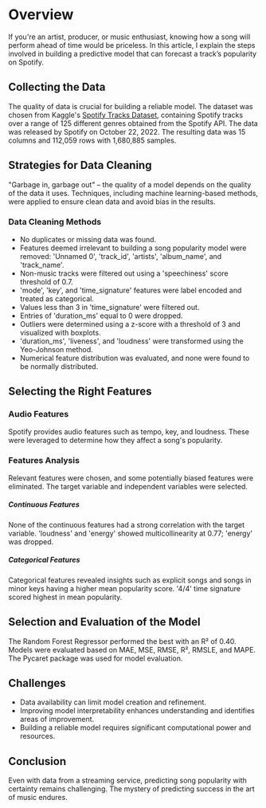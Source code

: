 # Overview

If you're an artist, producer, or music enthusiast, knowing how a song will perform ahead of time would be priceless. In this article, I explain the steps involved in building a predictive model that can forecast a track’s popularity on Spotify.

## Collecting the Data

The quality of data is crucial for building a reliable model. The dataset was chosen from Kaggle's [Spotify Tracks Dataset](https://www.kaggle.com/yamaerenay/spotify-tracks-dataset), containing Spotify tracks over a range of 125 different genres obtained from the Spotify API. The data was released by Spotify on October 22, 2022. The resulting data was 15 columns and 112,059 rows with 1,680,885 samples.

## Strategies for Data Cleaning

"Garbage in, garbage out" – the quality of a model depends on the quality of the data it uses. Techniques, including machine learning-based methods, were applied to ensure clean data and avoid bias in the results.

### Data Cleaning Methods

- No duplicates or missing data was found.
- Features deemed irrelevant to building a song popularity model were removed: 'Unnamed 0', 'track_id', 'artists', 'album_name', and 'track_name'.
- Non-music tracks were filtered out using a 'speechiness' score threshold of 0.7.
- 'mode', 'key', and 'time_signature' features were label encoded and treated as categorical.
- Values less than 3 in 'time_signature' were filtered out.
- Entries of 'duration_ms' equal to 0 were dropped.
- Outliers were determined using a z-score with a threshold of 3 and visualized with boxplots.
- 'duration_ms', 'liveness', and 'loudness' were transformed using the Yeo-Johnson method.
- Numerical feature distribution was evaluated, and none were found to be normally distributed.

## Selecting the Right Features

### Audio Features

Spotify provides audio features such as tempo, key, and loudness. These were leveraged to determine how they affect a song's popularity.

### Features Analysis

Relevant features were chosen, and some potentially biased features were eliminated. The target variable and independent variables were selected.

##### Continuous Features

None of the continuous features had a strong correlation with the target variable. 'loudness' and 'energy' showed multicollinearity at 0.77; 'energy' was dropped.

##### Categorical Features

Categorical features revealed insights such as explicit songs and songs in minor keys having a higher mean popularity score. '4/4' time signature scored highest in mean popularity.

## Selection and Evaluation of the Model

The Random Forest Regressor performed the best with an R² of 0.40. Models were evaluated based on MAE, MSE, RMSE, R², RMSLE, and MAPE. The Pycaret package was used for model evaluation.

## Challenges

- Data availability can limit model creation and refinement.
- Improving model interpretability enhances understanding and identifies areas of improvement.
- Building a reliable model requires significant computational power and resources.

## Conclusion

Even with data from a streaming service, predicting song popularity with certainty remains challenging. The mystery of predicting success in the art of music endures.
